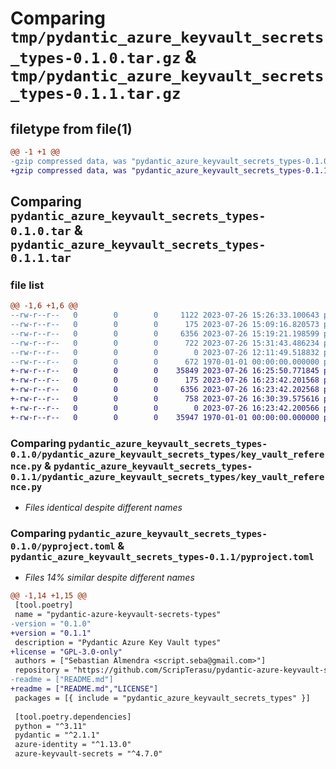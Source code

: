 # Comparing `tmp/pydantic_azure_keyvault_secrets_types-0.1.0.tar.gz` & `tmp/pydantic_azure_keyvault_secrets_types-0.1.1.tar.gz`

## filetype from file(1)

```diff
@@ -1 +1 @@
-gzip compressed data, was "pydantic_azure_keyvault_secrets_types-0.1.0.tar", max compression
+gzip compressed data, was "pydantic_azure_keyvault_secrets_types-0.1.1.tar", max compression
```

## Comparing `pydantic_azure_keyvault_secrets_types-0.1.0.tar` & `pydantic_azure_keyvault_secrets_types-0.1.1.tar`

### file list

```diff
@@ -1,6 +1,6 @@
--rw-r--r--   0        0        0     1122 2023-07-26 15:26:33.100643 pydantic_azure_keyvault_secrets_types-0.1.0/LICENSE
--rw-r--r--   0        0        0      175 2023-07-26 15:09:16.820573 pydantic_azure_keyvault_secrets_types-0.1.0/pydantic_azure_keyvault_secrets_types/__init__.py
--rw-r--r--   0        0        0     6356 2023-07-26 15:19:21.198599 pydantic_azure_keyvault_secrets_types-0.1.0/pydantic_azure_keyvault_secrets_types/key_vault_reference.py
--rw-r--r--   0        0        0      722 2023-07-26 15:31:43.486234 pydantic_azure_keyvault_secrets_types-0.1.0/pyproject.toml
--rw-r--r--   0        0        0        0 2023-07-26 12:11:49.518832 pydantic_azure_keyvault_secrets_types-0.1.0/README.md
--rw-r--r--   0        0        0      672 1970-01-01 00:00:00.000000 pydantic_azure_keyvault_secrets_types-0.1.0/PKG-INFO
+-rw-r--r--   0        0        0    35849 2023-07-26 16:25:50.771845 pydantic_azure_keyvault_secrets_types-0.1.1/LICENSE
+-rw-r--r--   0        0        0      175 2023-07-26 16:23:42.201568 pydantic_azure_keyvault_secrets_types-0.1.1/pydantic_azure_keyvault_secrets_types/__init__.py
+-rw-r--r--   0        0        0     6356 2023-07-26 16:23:42.202568 pydantic_azure_keyvault_secrets_types-0.1.1/pydantic_azure_keyvault_secrets_types/key_vault_reference.py
+-rw-r--r--   0        0        0      758 2023-07-26 16:30:39.575616 pydantic_azure_keyvault_secrets_types-0.1.1/pyproject.toml
+-rw-r--r--   0        0        0        0 2023-07-26 16:23:42.200566 pydantic_azure_keyvault_secrets_types-0.1.1/README.md
+-rw-r--r--   0        0        0    35947 1970-01-01 00:00:00.000000 pydantic_azure_keyvault_secrets_types-0.1.1/PKG-INFO
```

### Comparing `pydantic_azure_keyvault_secrets_types-0.1.0/pydantic_azure_keyvault_secrets_types/key_vault_reference.py` & `pydantic_azure_keyvault_secrets_types-0.1.1/pydantic_azure_keyvault_secrets_types/key_vault_reference.py`

 * *Files identical despite different names*

### Comparing `pydantic_azure_keyvault_secrets_types-0.1.0/pyproject.toml` & `pydantic_azure_keyvault_secrets_types-0.1.1/pyproject.toml`

 * *Files 14% similar despite different names*

```diff
@@ -1,14 +1,15 @@
 [tool.poetry]
 name = "pydantic-azure-keyvault-secrets-types"
-version = "0.1.0"
+version = "0.1.1"
 description = "Pydantic Azure Key Vault types"
+license = "GPL-3.0-only"
 authors = ["Sebastian Almendra <script.seba@gmail.com>"]
 repository = "https://github.com/ScripTerasu/pydantic-azure-keyvault-secrets-types"
-readme = ["README.md"]
+readme = ["README.md","LICENSE"]
 packages = [{ include = "pydantic_azure_keyvault_secrets_types" }]
 
 [tool.poetry.dependencies]
 python = "^3.11"
 pydantic = "^2.1.1"
 azure-identity = "^1.13.0"
 azure-keyvault-secrets = "^4.7.0"
```

